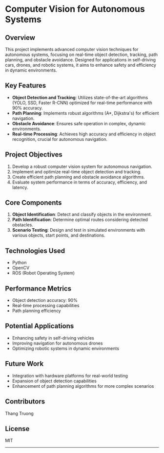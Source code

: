 # Computer Vision for Autonomous Systems

## Overview
This project implements advanced computer vision techniques for autonomous systems, focusing on real-time object detection, tracking, path planning, and obstacle avoidance. Designed for applications in self-driving cars, drones, and robotic systems, it aims to enhance safety and efficiency in dynamic environments.

## Key Features
- **Object Detection and Tracking**: Utilizes state-of-the-art algorithms (YOLO, SSD, Faster R-CNN) optimized for real-time performance with 90% accuracy.
- **Path Planning**: Implements robust algorithms (A*, Dijkstra's) for efficient navigation.
- **Obstacle Avoidance**: Ensures safe operation in complex, dynamic environments.
- **Real-time Processing**: Achieves high accuracy and efficiency in object recognition, crucial for autonomous navigation.

## Project Objectives
1. Develop a robust computer vision system for autonomous navigation.
2. Implement and optimize real-time object detection and tracking.
3. Create efficient path planning and obstacle avoidance algorithms.
4. Evaluate system performance in terms of accuracy, efficiency, and latency.

## Core Components
1. **Object Identification**: Detect and classify objects in the environment.
2. **Path Identification**: Determine optimal routes considering detected obstacles.
3. **Scenario Testing**: Design and test in simulated environments with various objects, start points, and destinations.

## Technologies Used
- Python
- OpenCV
- ROS (Robot Operating System)

## Performance Metrics
- Object detection accuracy: 90%
- Real-time processing capabilities
- Path planning efficiency

## Potential Applications
- Enhancing safety in self-driving vehicles
- Improving navigation for autonomous drones
- Optimizing robotic systems in dynamic environments

## Future Work
- Integration with hardware platforms for real-world testing
- Expansion of object detection capabilities
- Enhancement of path planning algorithms for more complex scenarios

## Contributors
Thang Truong

## License
MIT

---
